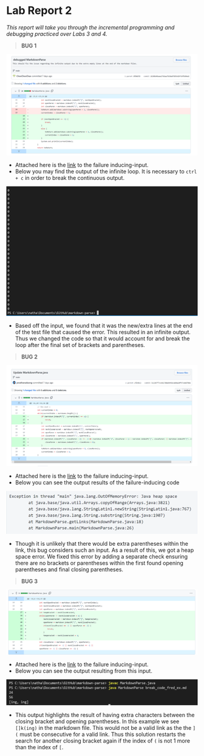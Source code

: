 # Lab Report 2

*This report will take you through the incremental programming and debugging practiced over Labs 3 and 4.*

> **BUG 1**

![Image](bug1SolutionScreenshot.PNG)

- Attached here is the [link](https://github.com/ChooChooChao/markdown-parse/commit/0f04bfd5aa2b037a428ffc4691d053719b1ef6df#diff-0c888627ccb44d27a24ecdede12f8e703504fd7bd52d792866fe2a3e33b8622a) to the failure inducing-input. 
- Below you may find the output of the infinite loop. It is necessary to ```ctrl + c``` in order to break the continuous output. 

![Image](infiniteLoopPhoto.PNG)

- Based off the input, we found that it was the new/extra lines at the end of the test file that caused the error. This resulted in an infinite output. Thus we changed the code so that it would account for and break the loop after the final set of brackets and parentheses. 


> **BUG 2**

![Image](bug2SolutionScreenshot.PNG)

- Attached here is the [link](https://github.com/jonathanaduong/markdown-parse/commit/1f240c328cf956799750a4deb08f3efdf1dc2533) to the failure inducing-input. 
- Below you can see the output results of the failure-inducing code

![Image](outputErrorForBug2.PNG)

- Though it is unlikely that there would be extra parentheses within the link, this bug considers such an input. As a result of this, we got a heap space error. We fixed this error by adding a separate check ensuring there are no brackets or parentheses within the first found opening parentheses and final closing parentheses.


> **BUG 3**

![Image](bug3SolutionScreenshot.PNG)

- Attached here is the [link](https://github.com/P2fryang/markdown-parse/commit/ff5cb42e601252cf2358e845fa64f17788dc591f) to the failure inducing-input.
- Below you can see the output resulting from this input.

![Image](outputErrorForBug3.PNG)

- This output highlights the result of having extra characters between the closing bracket and opening parentheses. In this example we see ```[]k(ing)``` in the markdown file. This would not be a valid link as the the ```](``` must be consecutive for a valid link. Thus this solution restarts the search for another closing bracket again if the index of ```(``` is not 1 more than the index of ```[```. 
